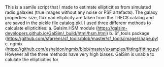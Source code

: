 This is a samlle script that I made to estimate ellipticities from simulated radio galaxies (true images without any noise or PSF artefacts). 
The galaxy properties: size, flux nad ellipticity are taken from the TRECS catalog and are saved in the pickle file catalog.pkl.
I used three differenr methods to calculate ellipticities: 
a. Galsim.HSM module (https://galsim-developers.github.io/GalSim/_build/html/hsm.html) 
b. Sf_tools package (https://github.com/sfarrens/sf_tools/blob/master/sf_tools/image/shape.py)
c. ngmix (https://github.com/esheldon/ngmix/blob/master/examples/fitting/fitting.py)
However all the three methods have very high biases.
GalSim is unable to calulate the ellipticities for 
